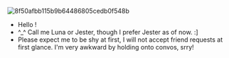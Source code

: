 ![8f50afbb115b9b64486805cedb0f548b](https://github.com/J3STERCHEST3R/J3STERCHEST3R/assets/143673837/95c6c28e-9b6a-4f6d-96af-b1113440796f)
- Hello !
- ^_^ Call me Luna or Jester, though I prefer Jester as of now. :]
- Please expect me to be shy at first, I will not accept friend requests at first glance. I'm very awkward by holding onto convos, srry!
